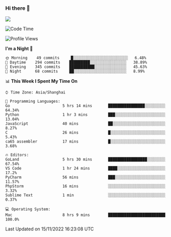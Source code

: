### Hi there 👋

<!--
**JJAYCHEN1e/jjaychen1e** is a ✨ _special_ ✨ repository because its `README.md` (this file) appears on your GitHub profile.

Here are some ideas to get you started:

- 🔭 I’m currently working on ...
- 🌱 I’m currently learning ...
- 👯 I’m looking to collaborate on ...
- 🤔 I’m looking for help with ...
- 💬 Ask me about ...
- 📫 How to reach me: ...
- 😄 Pronouns: ...
- ⚡ Fun fact: ...
-->

[![](https://github-readme-stats.vercel.app/api?username=jjaychen1e&show_icons=true)](https://github.com/jjaychen1e/github-readme-stats?count_private=true)

<!--START_SECTION:waka-->
![Code Time](http://img.shields.io/badge/Code%20Time-463%20hrs%2037%20mins-blue)

![Profile Views](http://img.shields.io/badge/Profile%20Views-0-blue)

**I'm a Night 🦉** 

```text
🌞 Morning    49 commits     █░░░░░░░░░░░░░░░░░░░░░░░░   6.48% 
🌆 Daytime    294 commits    █████████░░░░░░░░░░░░░░░░   38.89% 
🌃 Evening    345 commits    ███████████░░░░░░░░░░░░░░   45.63% 
🌙 Night      68 commits     ██░░░░░░░░░░░░░░░░░░░░░░░   8.99%

```


📊 **This Week I Spent My Time On** 

```text
⌚︎ Time Zone: Asia/Shanghai

💬 Programming Languages: 
Go                       5 hrs 14 mins       ████████████████░░░░░░░░░   64.34% 
Python                   1 hr 3 mins         ███░░░░░░░░░░░░░░░░░░░░░░   13.04% 
JavaScript               40 mins             ██░░░░░░░░░░░░░░░░░░░░░░░   8.27% 
C                        26 mins             █░░░░░░░░░░░░░░░░░░░░░░░░   5.43% 
ca65 assembler           17 mins             █░░░░░░░░░░░░░░░░░░░░░░░░   3.68%

🔥 Editors: 
GoLand                   5 hrs 30 mins       █████████████████░░░░░░░░   67.54% 
VS Code                  1 hr 24 mins        ████░░░░░░░░░░░░░░░░░░░░░   17.2% 
PyCharm                  56 mins             ███░░░░░░░░░░░░░░░░░░░░░░   11.57% 
PhpStorm                 16 mins             ░░░░░░░░░░░░░░░░░░░░░░░░░   3.32% 
Sublime Text             1 min               ░░░░░░░░░░░░░░░░░░░░░░░░░   0.37%

💻 Operating System: 
Mac                      8 hrs 9 mins        █████████████████████████   100.0%

```


 Last Updated on 15/11/2022 16:23:08 UTC
<!--END_SECTION:waka-->

